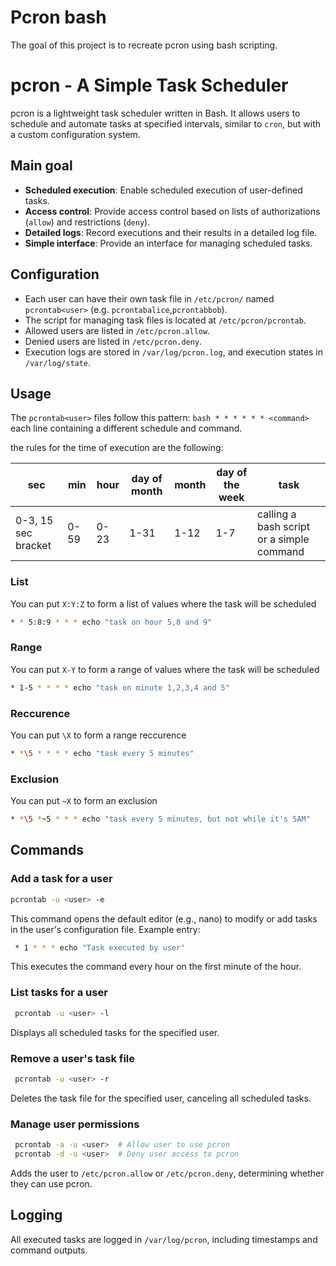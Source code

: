 # Pcron bash

The goal of this project is to recreate pcron using bash scripting.

# pcron - A Simple Task Scheduler

pcron is a lightweight task scheduler written in Bash. It allows users to schedule and automate tasks at specified intervals, similar to `cron`, but with a custom configuration system.

## Main goal

- **Scheduled execution**: Enable scheduled execution of user-defined tasks.
- **Access control**: Provide access control based on lists of authorizations (`allow`) and restrictions (`deny`).
- **Detailed logs**: Record executions and their results in a detailed log file.
- **Simple interface**: Provide an interface for managing scheduled tasks.

## Configuration
- Each user can have their own task file in `/etc/pcron/` named `pcrontab<user>` (e.g. `pcrontabalice`,`pcrontabbob`).
- The script for managing task files is located at `/etc/pcron/pcrontab`.
- Allowed users are listed in `/etc/pcron.allow`.
- Denied users are listed in `/etc/pcron.deny`.
- Execution logs are stored in `/var/log/pcron.log`, and execution states in `/var/log/state`.

## Usage
The `pcrontab<user>` files follow this pattern:
    ```bash
    * * * * * * <command>
    ```
each line containing a different schedule and command.

the rules for the time of execution are the following:

| sec | min | hour | day of month | month | day of the week | task |
| - | - | - | - | - | - | - |
| 0-3, 15 sec bracket | 0-59 | 0-23 | 1-31 | 1-12 | 1-7 | calling a bash script or a simple command |

### List
You can put `X:Y:Z` to form a list of values where the task will be scheduled
   ```bash
   * * 5:8:9 * * * echo "task on hour 5,8 and 9"
   ```
### Range
You can put `X-Y` to form a range of values where the task will be scheduled
   ```bash
   * 1-5 * * * * echo "task on minute 1,2,3,4 and 5"
   ```
### Reccurence
You can put `\X` to form a range reccurence
   ```bash
   * *\5 * * * * echo "task every 5 minutes"
   ```
### Exclusion
You can put `~X` to form an exclusion
   ```bash
   * *\5 *~5 * * * echo "task every 5 minutes, but not while it's 5AM"
   ```

## Commands
### Add a task for a user
   ```bash
   pcrontab -u <user> -e
   ```
This command opens the default editor (e.g., nano) to modify or add tasks in the user's configuration file. Example entry:
   ```bash
	* 1 * * * echo "Task executed by user"
   ```
This executes the command every hour on the first minute of the hour.

### List tasks for a user
   ```bash
	pcrontab -u <user> -l
   ```
Displays all scheduled tasks for the specified user.
	
### Remove a user's task file
   ```bash
	pcrontab -u <user> -r
   ```
Deletes the task file for the specified user, canceling all scheduled tasks.

### Manage user permissions
   ```bash
	pcrontab -a -u <user>  # Allow user to use pcron
	pcrontab -d -u <user>  # Deny user access to pcron
   ```
Adds the user to `/etc/pcron.allow` or `/etc/pcron.deny`, determining whether they can use pcron.

## Logging
All executed tasks are logged in `/var/log/pcron`, including timestamps and command outputs.
